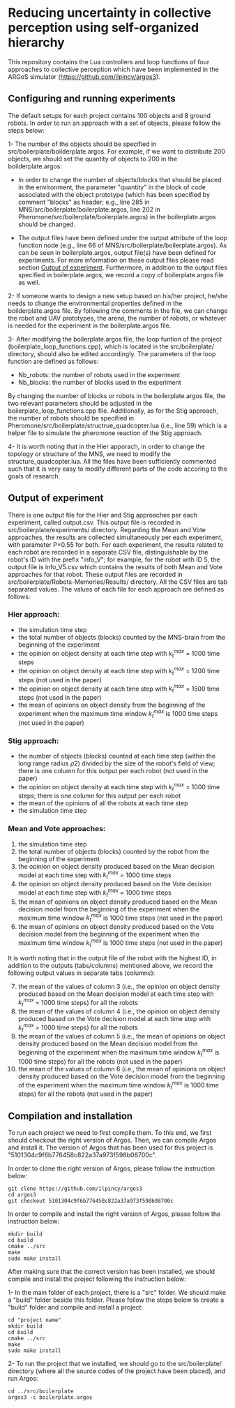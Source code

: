 # Reducing uncertainty in collective perception using self-organized hierarchy

This repository contains the Lua controllers and loop functions of four approaches to collective perception 
which have been implemented in the ARGoS simulator (https://github.com/ilpincy/argos3).

## Configuring and running experiments

The default setups for each project contains 100 objects and 8 ground robots. In order to run an approach with a set of objects, please follow
the steps below:
 
1- The number of the objects should be specified in src/boilerplate/boilderplate.argos. For example, if we want to distribute 200 objects, we should set the quantity of objects to 200 in the boilderplate.argos:

- In order to change the number of objects/blocks that should be placed in the environment, the parameter "quantity"
  in the block of code associated with the object prototype (which has been specified by comment "blocks" as header; 
  e.g., line 285 in MNS/src/boilerplate/boilerplate.argos, line 202 in Pheromone/src/boilerplate/boilerplate.argos) 
  in the boilerplate.argos should be changed. 

- The output files have been defined under the output attribute of the loop function node (e.g., line 66 of MNS/src/boilerplate/boilerplate.argos). As can be seen in boilerplate.argos, output file(s) have been defined for experiments. For more information on these output files please read section [Output of experiment](#Output-of-experiment).  Furthermore, in addition to the  output files specified in boilerplate.argos, we record a copy of boilerplate.argos file as well.

2- If someone wants to design a new setup based on his/her project, he/she needs to change the environmental properties defined in the boilderplate.argos file. By following the comments in the file, we can change the robot and UAV prototypes, the arena, the number of robots, or whatever is needed for the experiment in the boilerplate.argos file.

3- After modifying the boilerplate.argos file, the loop funtion of the project (boilerplate_loop_functions.cpp), which is located 
   in the src/boilerplate/ directory, should also be edited accordingly. The parameters of the loop function are defined as follows:

- Nb_robots: the number of robots used in the experiment
- Nb_blocks: the number of blocks used in the experiment

By changing the number of blocks or robots in the boilerplate.argos file, the two relevant parameters should be adjusted in
the boilerplate_loop_functions.cpp file. Additionally, as for the Stig approach, the number of robots should be specified in Pheromone/src/boilerplate/structrue_quadcopter.lua (i.e., line 59) which is a helper file to simulate the pheromone reaction of the Stig approach.


4- It is worth noting that in the Hier apporach, in order to change the topology or 
   structure of the MNS, we need to modify the structure_quadcopter.lua. All the files have been sufficiently commented
   such that it is very easy to modify different parts of the code accoring to the goals of research.


## Output of experiment

There is one output file for the Hier and Stig approaches per each experiment, called output.csv. This output file is recorded in src/boilerplate/experiments/ directory. Regarding the Mean and Vote approaches, the results are collected simultaneously per each experiment, with parameter P=0.55 for both. For each experiment, the results related to each robot are recorded in a separate CSV file, distinguishable by the robot's ID with the prefix "info_V"; for example, for the robot with ID 5, the output file is info_V5.csv which contains the results of both Mean and Vote approaches for that robot. These output files are recorded in src/boilerplate/Robots-Memories/Results/ directory. All the CSV files are tab separated values. The values of each file for each approach are defined as follows:

### Hier approach:

- the simulation time step
- the total number of objects (blocks) counted by the MNS-brain from the beginning of the experiment 
- the opinion on object density at each time step with ${k}_t^{max}$ = 1000 time steps
- the opinion on object density at each time step with ${k}_t^{max}$ = 1200 time steps (not used in the paper)
- the opinion on object density at each time step with ${k}_t^{max}$ = 1500 time steps (not used in the paper)
- the mean of opinions on object density from the beginning of the experiment when the maximum time window ${k}_t^{max}$ is 1000 time steps (not used in the paper)

### Stig approach:

- the number of objects (blocks) counted at each time step (within the long range radius $\rho2$) divided by the size of the robot's field of view; there is one column for this output per each robot (not used in the paper)
- the opinion on object density at each time step with ${k}_t^{max}$ = 1000 time steps; there is one column for this output per each robot
- the mean of the opinions of all the robots at each time step
- the simulation time step

### Mean and Vote approaches:

1. the simulation time step
2. the total number of objects (blocks) counted by the robot from the beginning of the experiment
3. the opinion on object density produced based on the Mean decision model at each time step with ${k}_t^{max}$ = 1000 time steps
4. the opinion on object density produced based on the Vote decision model at each time step with ${k}_t^{max}$ = 1000 time steps
5. the mean of opinions on object density produced based on the Mean decision model from the beginning of the experiment when the maximum time window ${k}_t^{max}$ is 1000 time steps (not used in the paper)
6. the mean of opinions on object density produced based on the Vote decision model from the beginning of the experiment when the maximum time window ${k}_t^{max}$ is 1000 time steps (not used in the paper)

It is worth noting that in the output file of the robot with the highest ID, in addition to the outputs (tabs/columns) mentioned above, we record the following output values in separate tabs (columns):

7. the mean of the values of column 3 (i.e., the opinion on object density produced based on the Mean decision model at each time step with ${k}_t^{max}$ = 1000 time steps) for all the robots
8. the mean of the values of column 4 (i.e., the opinion on object density produced based on the Vote decision model at each time step with ${k}_t^{max}$ = 1000 time steps) for all the robots
9. the mean of the values of column 5 (i.e., the mean of opinions on object density produced based on the Mean decision model from the beginning of the experiment when the maximum time window ${k}_t^{max}$ is 1000 time steps) for all the robots (not used in the paper)
10. the mean of the values of column 6 (i.e., the mean of opinions on object density produced based on the Vote decision model from the beginning of the experiment when the maximum time window ${k}_t^{max}$ is 1000 time steps) for all the robots (not used in the paper)



## Compilation and installation

To run each project we need to first compile them. To this end, we first should checkout the right version 
of Argos. Then, we can compile Argos and install it. The version of Argos that has been used for this project 
is "5101304c9f6b776458c822a37a973f598b08700c".


In order to clone the right version of Argos, please follow the instruction below:

	git clone https://github.com/ilpincy/argos3
	cd argos3
	git checkout 5101304c9f6b776458c822a37a973f598b08700c


In order to compile and install the right version of Argos, please follow the instruction below:

	mkdir build
	cd build
	cmake ../src
	make
	sudo make install


After making sure that the correct version has been installed, we should compile and install the project following 
the instruction below:

1- In the main folder of each project, there is a "src" folder. We should make a "build" folder beside this folder. 
   Please follow the steps below to create a "build" folder and compile and install a project:

	cd "project name"
	mkdir build
	cd build
	cmake ../src
	make
	sudo make install

2- To run the project that we installed, we should go to the src/boilerplate/ directory (where all the source codes 
   of the project have been placed), and run Argos:

	cd ../src/boilerplate
	argos3 -c boilerplate.argos
